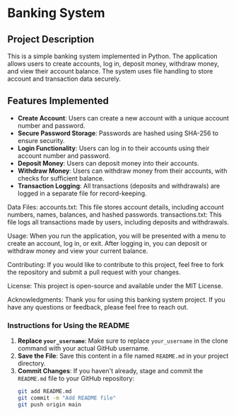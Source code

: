 # Banking System

## Project Description
This is a simple banking system implemented in Python. The application allows users to create accounts, log in, deposit money, withdraw money, and view their account balance. The system uses file handling to store account and transaction data securely.

## Features Implemented
- **Create Account**: Users can create a new account with a unique account number and password.
- **Secure Password Storage**: Passwords are hashed using SHA-256 to ensure security.
- **Login Functionality**: Users can log in to their accounts using their account number and password.
- **Deposit Money**: Users can deposit money into their accounts.
- **Withdraw Money**: Users can withdraw money from their accounts, with checks for sufficient balance.
- **Transaction Logging**: All transactions (deposits and withdrawals) are logged in a separate file for record-keeping.

Data Files:
accounts.txt: This file stores account details, including account numbers, names, balances, and hashed passwords.
transactions.txt: This file logs all transactions made by users, including deposits and withdrawals.

Usage:
When you run the application, you will be presented with a menu to create an account, log in, or exit.
After logging in, you can deposit or withdraw money and view your current balance.

Contributing:
If you would like to contribute to this project, feel free to fork the repository and submit a pull request with your changes.

License:
This project is open-source and available under the MIT License.

Acknowledgments:
Thank you for using this banking system project. If you have any questions or feedback, please feel free to reach out.

### Instructions for Using the README
1. **Replace `your_username`**: Make sure to replace `your_username` in the clone command with your actual GitHub username.
2. **Save the File**: Save this content in a file named `README.md` in your project directory.
3. **Commit Changes**: If you haven't already, stage and commit the `README.md` file to your GitHub repository:
   ```bash
   git add README.md
   git commit -m "Add README file"
   git push origin main
